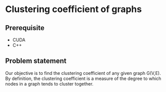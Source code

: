 # Clustering coefficient of graphs

## Prerequisite
* CUDA
* C++

## Problem statement
  Our objective is to find the clustering coefficient of any given graph G(V,E). By definition, the clustering coefficient is a measure of the degree to which nodes in a graph tends to cluster together.